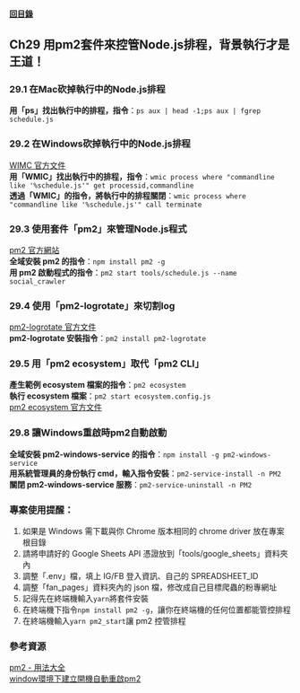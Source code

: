 #### [回目錄](../README.md)
## Ch29	用pm2套件來控管Node.js排程，背景執行才是王道！
### 29.1 在Mac砍掉執行中的Node.js排程
**用「ps」找出執行中的排程，指令**：`ps aux | head -1;ps aux | fgrep schedule.js`  

### 29.2 在Windows砍掉執行中的Node.js排程
[WIMC 官方文件](https://docs.microsoft.com/zh-tw/Windows/win32/wmisdk/wmic)  
**用「WMIC」找出執行中的排程，指令**：`wmic process where "commandline like '%schedule.js'" get processid,commandline`  
**透過「WMIC」的指令，將執行中的排程關閉**：`wmic process where "commandline like '%schedule.js'" call terminate`  

### 29.3 使用套件「pm2」來管理Node.js程式
[pm2 官方網站](https://pm2.keymetrics.io/)  
**全域安裝 pm2 的指令**：`npm install pm2 -g`  
**用 pm2 啟動程式的指令**：`pm2 start tools/schedule.js --name social_crawler`  

### 29.4 使用「pm2-logrotate」來切割log
[pm2-logrotate 官方文件](https://github.com/keymetrics/pm2-logrotate#readme)  
**pm2-logrotate 安裝指令**：`pm2 install pm2-logrotate`  

### 29.5 用「pm2 ecosystem」取代「pm2 CLI」
**產生範例 ecosystem 檔案的指令**：`pm2 ecosystem`  
**執行 ecosystem 檔案**：`pm2 start ecosystem.config.js`  
[pm2 ecosystem 官方文件](https://pm2.keymetrics.io/docs/usage/application-declaration/)  

### 29.8 讓Windows重啟時pm2自動啟動
**全域安裝 pm2-windows-service 的指令**：`npm install -g pm2-windows-service`  
**用系統管理員的身份執行 cmd，輸入指令安裝**：`pm2-service-install -n PM2`  
**關閉 pm2-windows-service 服務**：`pm2-service-uninstall -n PM2`  

### 專案使用提醒：
1.	如果是 Windows 需下載與你 Chrome 版本相同的 chrome driver 放在專案根目錄
2.	請將申請好的 Google Sheets API 憑證放到「tools/google_sheets」資料夾內
3.	調整「.env」檔，填上 IG/FB 登入資訊、自己的 SPREADSHEET_ID
4.	調整「fan_pages」資料夾內的 json 檔，修改成自己目標爬蟲的粉專網址
5.	記得先在終端機輸入`yarn`將套件安裝
6.	在終端機下指令`npm install pm2 -g`，讓你在終端機的任何位置都能管控排程
7.	在終端機輸入`yarn pm2_start`讓 pm2 控管排程

### 參考資源
[pm2 - 用法大全](https://tn710617.github.io/zh-tw/pm2/)  
[window環境下建立開機自動重啟pm2](https://ithelp.ithome.com.tw/articles/10243636)  